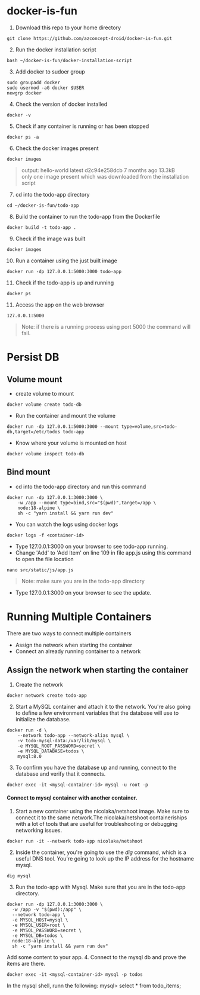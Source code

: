 # docker-is-fun
1. Download this repo to your home directory

```
git clone https://github.com/azconcept-droid/docker-is-fun.git
```
2. Run the docker installation script
```
bash ~/docker-is-fun/docker-installation-script
```
3. Add docker to sudoer group
```
sudo groupadd docker
sudo usermod -aG docker $USER
newgrp docker
```
4. Check the version of docker installed
```
docker -v
```
5. Check if any container is running or has been stopped
```
docker ps -a
```
6. Check the docker images present
```
docker images
```
> output: hello-world          latest    d2c94e258dcb   7 months ago   13.3kB  
> only one image present which was downloaded from the installation script
7. cd into the todo-app directory
```
cd ~/docker-is-fun/todo-app
```
8. Build the container to run the todo-app from the Dockerfile
```
docker build -t todo-app .
```
9. Check if the image was built
```
docker images
```
10. Run a container using the just built image
```
docker run -dp 127.0.0.1:5000:3000 todo-app
```
11. Check if the todo-app is up and running
```
docker ps
```
11. Access the app on the web browser
```
127.0.0.1:5000
```
> Note: if there is a running process using port 5000 the command will fail.  

Persist DB
===
Volume mount
---
+ create volume to mount
```
docker volume create todo-db
```
+ Run the container and mount the volume
```
docker run -dp 127.0.0.1:5000:3000 --mount type=volume,src=todo-db,target=/etc/todos todo-app
```
+ Know where your volume is mounted on host
```
docker volume inspect todo-db
```

Bind mount
---
- cd into the todo-app directory and run this command
```
docker run -dp 127.0.0.1:3000:3000 \
    -w /app --mount type=bind,src="$(pwd)",target=/app \
    node:18-alpine \
    sh -c "yarn install && yarn run dev"
```
- You can watch the logs using docker logs <container-id>
```
docker logs -f <container-id>
```
- Type 127.0.0.1:3000 on your browser to see todo-app running.
- Change 'Add' to 'Add Item' on line 109 in file app.js using this command to open the file location
```
nano src/static/js/app.js
```
> Note: make sure you are in the todo-app directory
- Type 127.0.0.1:3000 on your browser to see the update.

Running Multiple Containers
===
There are two ways to connect multiple containers
- Assign the network when starting the container
- Connect an already running container to a network

Assign the network when starting the container
---
1. Create the network
```
docker network create todo-app
```
2. Start a MySQL container and attach it to the network. You're also going to define a few environment variables that the database will use to initialize the database.
```
docker run -d \
    --network todo-app --network-alias mysql \
    -v todo-mysql-data:/var/lib/mysql \
    -e MYSQL_ROOT_PASSWORD=secret \
    -e MYSQL_DATABASE=todos \
    mysql:8.0
```
3. To confirm you have the database up and running, connect to the database and verify that it connects.
```
docker exec -it <mysql-container-id> mysql -u root -p
```
#### Connect to mysql container with another container.
1. Start a new container using the nicolaka/netshoot image. Make sure to connect it to the same network.The nicolaka/netshoot containeriships with a lot of tools that are useful for troubleshooting or debugging networking issues.
```
docker run -it --network todo-app nicolaka/netshoot
```
2. Inside the container, you're going to use the *dig* command, which is a useful DNS tool. You're going to look up the IP address for the hostname mysql.
```
dig mysql
```
3. Run the todo-app with Mysql. Make sure that you are in the todo-app directory.
```
docker run -dp 127.0.0.1:3000:3000 \
  -w /app -v "$(pwd):/app" \
  --network todo-app \
  -e MYSQL_HOST=mysql \
  -e MYSQL_USER=root \
  -e MYSQL_PASSWORD=secret \
  -e MYSQL_DB=todos \
  node:18-alpine \
  sh -c "yarn install && yarn run dev"
```
Add some content to your app.
4. Connect to the mysql db and prove the items are there.
```
docker exec -it <mysql-container-id> mysql -p todos
```
In the mysql shell, runn the following:
mysql> select * from todo_items;
